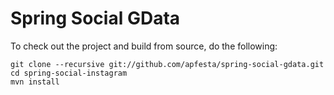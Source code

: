 # Spring Social GData

To check out the project and build from source, do the following:

    git clone --recursive git://github.com/apfesta/spring-social-gdata.git
    cd spring-social-instagram
    mvn install
